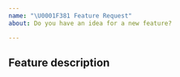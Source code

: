 ```yaml
---
name: "\U0001F381 Feature Request"
about: Do you have an idea for a new feature?

---
```


## Feature description
<!-- Please describe the feature: Which area of the application is it related to? What specific solution would you like? What are the potential benefits-->
